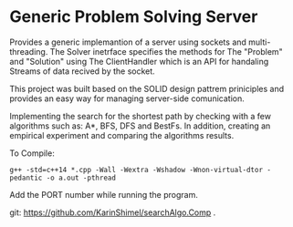 # Generic Problem Solving Server

Provides a generic implemantion of a server using sockets and multi-threading.
The Solver inetrface specifies the methods for The "Problem" and "Solution" using The ClientHandler which is an API for handaling Streams of data recived by the socket.

This project was built based on the SOLID design pattrem priniciples and provides an easy way for managing server-side comunication.

Implementing the search for the shortest path by checking with a few algorithms such as: A*, BFS, DFS and BestFs.
In addition, creating an empirical experiment and comparing the algorithms results.

To Compile:
````
g++ -std=c++14 *.cpp -Wall -Wextra -Wshadow -Wnon-virtual-dtor -pedantic -o a.out -pthread
 ````
Add the PORT number while running the program.

git: https://github.com/KarinShimel/searchAlgo.Comp .

